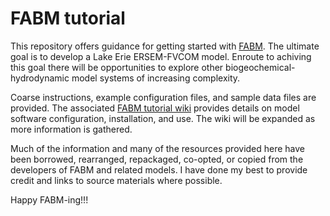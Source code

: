 # FABM tutorial

This repository offers guidance for getting started with [FABM](https://github.com/fabm-model/fabm). The ultimate goal is to develop a Lake Erie ERSEM-FVCOM model. Enroute to achiving this goal there will be opportunities to explore other biogeochemical-hydrodynamic model systems of increasing complexity.

Coarse instructions, example configuration files, and sample data files are provided. The associated [FABM tutorial wiki](https://github.com/NOAA-GLERL/FABM-tutorial/wiki) provides details on model software configuration, installation, and use. The wiki will be expanded as more information is gathered. 

Much of the information and many of the resources provided here have been borrowed, rearranged, repackaged, co-opted, or copied from the developers of FABM and related models. I have done my best to provide credit and links to source materials where possible.

Happy FABM-ing!!!
